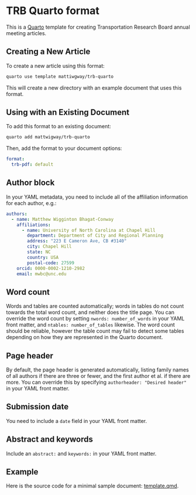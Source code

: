 
# TRB Quarto format

This is a [Quarto](https://quarto.org) template for creating Transportation Research Board annual meeting articles.

## Creating a New Article

To create a new article using this format:

```bash
quarto use template mattiwgway/trb-quarto
```

This will create a new directory with an example document that uses this format.

## Using with an Existing Document

To add this format to an existing document:

```bash
quarto add mattwigway/trb-quarto
```

Then, add the format to your document options:

```yaml
format:
  trb-pdf: default
```

## Author block

In your YAML metadata, you need to include all of the affiliation information for each author, e.g.:

```yaml
authors:
  - name: Matthew Wigginton Bhagat-Conway
    affiliations:
      - name: University of North Carolina at Chapel Hill
        department: Department of City and Regional Planning
        address: "223 E Cameron Ave, CB #3140"
        city: Chapel Hill
        state: NC
        country: USA
        postal-code: 27599
    orcid: 0000-0002-1210-2982
    email: mwbc@unc.edu
```

## Word count

Words and tables are counted automatically; words in tables do not count towards the total word count, and neither does the title page. You can override the word count by setting `nwords: number_of_words` in your YAML front matter, and `ntables: number_of_tables` likewise. The word count should be reliable, however the table count may fail to detect some tables depending on how they are represented in the Quarto document.

## Page header

By default, the page header is generated automatically, listing family names of all authors if there are three or fewer, and the first author et al. if there are more. You can override this by specifying `authorheader: "Desired header"` in your YAML front matter.

## Submission date

You need to include a `date` field in your YAML front matter.

## Abstract and keywords

Include an `abstract:` and `keywords:` in your YAML front matter.

## Example

Here is the source code for a minimal sample document: [template.qmd](template.qmd).

